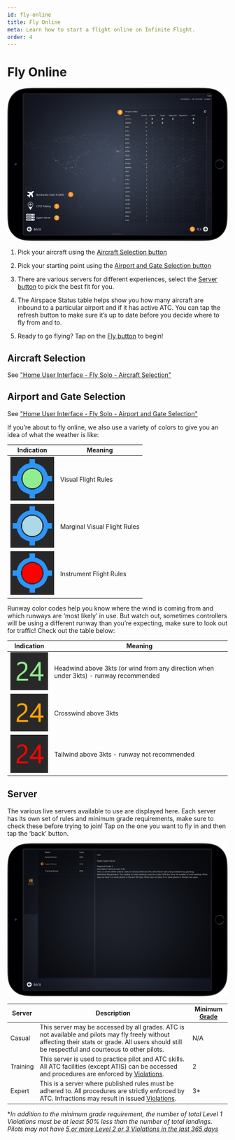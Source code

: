 ```yaml
---
id: fly-online
title: Fly Online
meta: Learn how to start a flight online on Infinite Flight.
order: 4
---
```


# Fly Online

![Online Page](_images/manual/frames/fly-online.png)

 

1. Pick your aircraft using the [Aircraft Selection button](/guide/getting-started/home-screen/fly-online#aircraft-selection)

   

2. Pick your starting point using the [Airport and Gate Selection button](/guide/getting-started/home-screen/fly-online#airport-and-gate-selection)

   

3. There are various servers for different experiences, select the [Server button](#server) to pick the best fit for you.

   

4.  The Airspace Status table helps show you how many aircraft are inbound to a particular airport and if it has active ATC. You can tap the refresh button to make sure it’s up to date before you decide where to fly from and to.

   

5. Ready to go flying? Tap on the [Fly button](/guide/getting-started/pilot-user-interface/fly#fly-screen) to begin!

 

## Aircraft Selection

See ["Home User Interface - Fly Solo - Aircraft Selection"](/guide/getting-started/home-screen/fly-solo#aircraft-selection)

 

## Airport and Gate Selection

See ["Home User Interface - Fly Solo - Airport and Gate Selection"](/guide/getting-started/home-screen/fly-solo#airport-and-gate-selection)



If you’re about to fly online, we also use a variety of colors to give you an idea of what the weather is like:

| Indication                                      | Meaning                      |
| ----------------------------------------------- | ---------------------------- |
| ![](_images/manual/tables/weather-vfr.png)   | Visual Flight Rules          |
| ![](_images/manual/tables/weather-mvfr.png) | Marginal Visual Flight Rules |
| ![](_images/manual/tables/weather-ifr.png)   | Instrument Flight Rules      |



Runway color codes help you know where the wind is coming from and which runways are ‘most likely’ in use. But watch out, sometimes controllers will be using a different runway than you’re expecting, make sure to look out for traffic! Check out the table below:

| Indication                                                 | Meaning                                                      |
| ---------------------------------------------------------- | ------------------------------------------------------------ |
| ![](_images/manual/tables/weather-green.png)   | Headwind above 3kts (or wind from any direction when under 3kts) - runway recommended |
| ![](_images/manual/tables/weather-orange.png) | Crosswind above 3kts                                         |
| ![](_images/manual/tables/weather-red.png)       | Tailwind above 3kts - runway not recommended                 |


## Server

The various live servers available to use are displayed here. Each server has its own set of rules and minimum grade requirements, make sure to check these before trying to join! Tap on the one you want to fly in and then tap the ‘back’ button.

![Server Page](_images/manual/frames/server-page.png)

 

| Server   | Description                                                  | Minimum [Grade](/guide/getting-started/home-user-interface/user-profile#the-grade-table) |
| -------- | ------------------------------------------------------------ | ------------------------------------------------------------ |
| Casual   | This server may be accessed by all grades. ATC is not available and pilots may fly freely without affecting their stats or grade. All users should still be respectful and courteous to other pilots. | N/A                                                          |
| Training | This server is used to practice pilot and ATC skills. All ATC facilities (except ATIS) can be accessed and procedures are enforced by [Violations](/guide/getting-started/pilot-user-interface/violations#violations). | 2                                                            |
| Expert   | This is a server where published rules must be adhered to. All procedures are strictly enforced by ATC. Infractions may result in issued [Violations](/guide/getting-started/pilot-user-interface/violations#violations). | 3*                                                           |

**In addition to the minimum grade requirement, the number of total Level 1 Violations must be at least 50% less than the number of total landings. Pilots may not have [5 or more Level 2 or 3 Violations in the last 365 days](/guide/getting-started/pilot-user-interface/violations#what-happens-if-i-get-a-violation%3F)*

